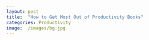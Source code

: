 ```yaml
---
layout: post
title:  "How to Get Most Out of Productivity Books"
categories: Productivity
image:  /images/bg.jpg
---
```

